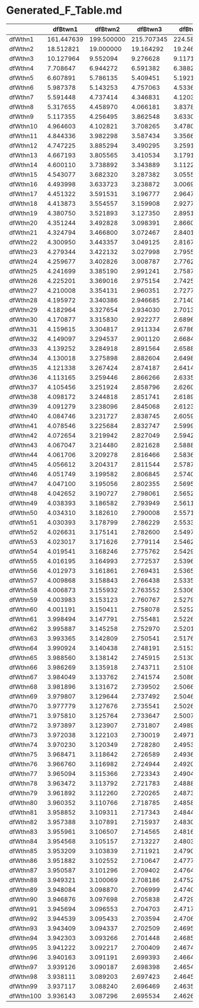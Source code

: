 # Generated_F_Table.md

|  | dfBtwn1 | dfBtwn2 | dfBtwn3 | dfBtwn4 | dfBtwn5 | dfBtwn6 | dfBtwn7 | dfBtwn8 | dfBtwn9 | dfBtwn10 | dfBtwn11 | dfBtwn12 | dfBtwn13 | dfBtwn14 | dfBtwn15 |
| --- | --- | --- | --- | --- | --- | --- | --- | --- | --- | --- | --- | --- | --- | --- | --- |
| dfWthn1 | 161.447639 | 199.500000 | 215.707345 | 224.583241 | 230.161878 | 233.986000 | 236.768400 | 238.882695 | 240.543255 | 241.881747 | 242.983458 | 243.906038 | 244.689847 | 245.363977 | 245.949926 |
| dfWthn2 | 18.512821 | 19.000000 | 19.164292 | 19.246794 | 19.296410 | 19.329534 | 19.353218 | 19.370993 | 19.384826 | 19.395897 | 19.404958 | 19.412511 | 19.418904 | 19.424384 | 19.429135 |
| dfWthn3 | 10.127964 | 9.552094 | 9.276628 | 9.117182 | 9.013455 | 8.940645 | 8.886743 | 8.845238 | 8.812300 | 8.785525 | 8.763333 | 8.744641 | 8.728681 | 8.714896 | 8.702870 |
| dfWthn4 | 7.708647 | 6.944272 | 6.591382 | 6.388233 | 6.256057 | 6.163132 | 6.094211 | 6.041044 | 5.998779 | 5.964371 | 5.935813 | 5.911729 | 5.891144 | 5.873346 | 5.857805 |
| dfWthn5 | 6.607891 | 5.786135 | 5.409451 | 5.192168 | 5.050329 | 4.950288 | 4.875872 | 4.818320 | 4.772466 | 4.735063 | 4.703967 | 4.677704 | 4.655225 | 4.635768 | 4.618759 |
| dfWthn6 | 5.987378 | 5.143253 | 4.757063 | 4.533677 | 4.387374 | 4.283866 | 4.206658 | 4.146804 | 4.099016 | 4.059963 | 4.027442 | 3.999935 | 3.976363 | 3.955934 | 3.938058 |
| dfWthn7 | 5.591448 | 4.737414 | 4.346831 | 4.120312 | 3.971523 | 3.865969 | 3.787044 | 3.725725 | 3.676675 | 3.636523 | 3.603037 | 3.574676 | 3.550343 | 3.529231 | 3.510740 |
| dfWthn8 | 5.317655 | 4.458970 | 4.066181 | 3.837853 | 3.687499 | 3.580580 | 3.500464 | 3.438101 | 3.388130 | 3.347163 | 3.312951 | 3.283939 | 3.259019 | 3.237378 | 3.218406 |
| dfWthn9 | 5.117355 | 4.256495 | 3.862548 | 3.633089 | 3.481659 | 3.373754 | 3.292746 | 3.229583 | 3.178893 | 3.137280 | 3.102485 | 3.072947 | 3.047549 | 3.025473 | 3.006102 |
| dfWthn10 | 4.964603 | 4.102821 | 3.708265 | 3.478050 | 3.325835 | 3.217175 | 3.135465 | 3.071658 | 3.020383 | 2.978237 | 2.942957 | 2.912977 | 2.887175 | 2.864728 | 2.845017 |
| dfWthn11 | 4.844336 | 3.982298 | 3.587434 | 3.356690 | 3.203874 | 3.094613 | 3.012330 | 2.947990 | 2.896223 | 2.853625 | 2.817930 | 2.787569 | 2.761417 | 2.738648 | 2.718640 |
| dfWthn12 | 4.747225 | 3.885294 | 3.490295 | 3.259167 | 3.105875 | 2.996120 | 2.913358 | 2.848565 | 2.796375 | 2.753387 | 2.717331 | 2.686637 | 2.660177 | 2.637124 | 2.616851 |
| dfWthn13 | 4.667193 | 3.805565 | 3.410534 | 3.179117 | 3.025438 | 2.915269 | 2.832098 | 2.766913 | 2.714356 | 2.671024 | 2.634650 | 2.603661 | 2.576927 | 2.553619 | 2.533110 |
| dfWthn14 | 4.600110 | 3.738892 | 3.343889 | 3.112250 | 2.958249 | 2.847726 | 2.764199 | 2.698672 | 2.645791 | 2.602155 | 2.565497 | 2.534243 | 2.507263 | 2.483726 | 2.463003 |
| dfWthn15 | 4.543077 | 3.682320 | 3.287382 | 3.055568 | 2.901295 | 2.790465 | 2.706627 | 2.640797 | 2.587626 | 2.543719 | 2.506806 | 2.475313 | 2.448110 | 2.424364 | 2.403447 |
| dfWthn16 | 4.493998 | 3.633723 | 3.238872 | 3.006917 | 2.852409 | 2.741311 | 2.657197 | 2.591096 | 2.537667 | 2.493513 | 2.456369 | 2.424660 | 2.397254 | 2.373318 | 2.352223 |
| dfWthn17 | 4.451322 | 3.591531 | 3.196777 | 2.964708 | 2.809996 | 2.698660 | 2.614299 | 2.547955 | 2.494291 | 2.449916 | 2.412561 | 2.380654 | 2.353063 | 2.328952 | 2.307693 |
| dfWthn18 | 4.413873 | 3.554557 | 3.159908 | 2.927744 | 2.772853 | 2.661305 | 2.576722 | 2.510158 | 2.456281 | 2.411702 | 2.374156 | 2.342067 | 2.314304 | 2.290033 | 2.268622 |
| dfWthn19 | 4.380750 | 3.521893 | 3.127350 | 2.895107 | 2.740058 | 2.628318 | 2.543534 | 2.476770 | 2.422699 | 2.377934 | 2.340210 | 2.307954 | 2.280034 | 2.255614 | 2.234063 |
| dfWthn20 | 4.351244 | 3.492828 | 3.098391 | 2.866081 | 2.710890 | 2.598978 | 2.514011 | 2.447064 | 2.392814 | 2.347878 | 2.309991 | 2.277581 | 2.249514 | 2.224956 | 2.203274 |
| dfWthn21 | 4.324794 | 3.466800 | 3.072467 | 2.840100 | 2.684781 | 2.572712 | 2.487578 | 2.420462 | 2.366048 | 2.320953 | 2.282916 | 2.250362 | 2.222160 | 2.197473 | 2.175670 |
| dfWthn22 | 4.300950 | 3.443357 | 3.049125 | 2.816708 | 2.661274 | 2.549061 | 2.463774 | 2.396503 | 2.341937 | 2.296696 | 2.258518 | 2.225831 | 2.197502 | 2.172695 | 2.150778 |
| dfWthn23 | 4.279344 | 3.422132 | 3.027998 | 2.795539 | 2.639999 | 2.527655 | 2.442226 | 2.374812 | 2.320105 | 2.274728 | 2.236419 | 2.203607 | 2.175160 | 2.150240 | 2.128217 |
| dfWthn24 | 4.259677 | 3.402826 | 3.008787 | 2.776289 | 2.620654 | 2.508189 | 2.422629 | 2.355081 | 2.300244 | 2.254739 | 2.216309 | 2.183380 | 2.154822 | 2.129797 | 2.107673 |
| dfWthn25 | 4.241699 | 3.385190 | 2.991241 | 2.758710 | 2.602987 | 2.490410 | 2.404728 | 2.337057 | 2.282097 | 2.236474 | 2.197929 | 2.164891 | 2.136229 | 2.111105 | 2.088887 |
| dfWthn26 | 4.225201 | 3.369016 | 2.975154 | 2.742594 | 2.586790 | 2.474109 | 2.388314 | 2.320527 | 2.265453 | 2.219718 | 2.181067 | 2.147926 | 2.119166 | 2.093949 | 2.071642 |
| dfWthn27 | 4.210008 | 3.354131 | 2.960351 | 2.727765 | 2.571886 | 2.459108 | 2.373208 | 2.305313 | 2.250131 | 2.204292 | 2.165540 | 2.132303 | 2.103450 | 2.078145 | 2.055755 |
| dfWthn28 | 4.195972 | 3.340386 | 2.946685 | 2.714076 | 2.558128 | 2.445259 | 2.359260 | 2.291264 | 2.235982 | 2.190044 | 2.151197 | 2.117869 | 2.088929 | 2.063541 | 2.041071 |
| dfWthn29 | 4.182964 | 3.327654 | 2.934030 | 2.701399 | 2.545386 | 2.432434 | 2.346342 | 2.278251 | 2.222874 | 2.176844 | 2.137908 | 2.104493 | 2.075471 | 2.050004 | 2.027458 |
| dfWthn30 | 4.170877 | 3.315830 | 2.922277 | 2.689628 | 2.533555 | 2.420523 | 2.334344 | 2.266163 | 2.210697 | 2.164580 | 2.125559 | 2.092063 | 2.062963 | 2.037420 | 2.014804 |
| dfWthn31 | 4.159615 | 3.304817 | 2.911334 | 2.678667 | 2.522538 | 2.409432 | 2.323171 | 2.254906 | 2.199355 | 2.153156 | 2.114054 | 2.080482 | 2.051307 | 2.025694 | 2.003009 |
| dfWthn32 | 4.149097 | 3.294537 | 2.901120 | 2.668437 | 2.512255 | 2.399080 | 2.312741 | 2.244396 | 2.188766 | 2.142488 | 2.103311 | 2.069665 | 2.040419 | 2.014739 | 1.991990 |
| dfWthn33 | 4.139252 | 3.284918 | 2.891564 | 2.658867 | 2.502635 | 2.389394 | 2.302982 | 2.234562 | 2.178856 | 2.132504 | 2.093254 | 2.059539 | 2.030227 | 2.004482 | 1.981671 |
| dfWthn34 | 4.130018 | 3.275898 | 2.882604 | 2.649894 | 2.493616 | 2.380313 | 2.293832 | 2.225340 | 2.169562 | 2.123140 | 2.083822 | 2.050040 | 2.020664 | 1.994858 | 1.971988 |
| dfWthn35 | 4.121338 | 3.267424 | 2.874187 | 2.641465 | 2.485143 | 2.371781 | 2.285235 | 2.216675 | 2.160829 | 2.114340 | 2.074956 | 2.041111 | 2.011674 | 1.985810 | 1.962884 |
| dfWthn36 | 4.113165 | 3.259446 | 2.866266 | 2.633532 | 2.477169 | 2.363751 | 2.277143 | 2.208518 | 2.152607 | 2.106054 | 2.066608 | 2.032703 | 2.003208 | 1.977288 | 1.954308 |
| dfWthn37 | 4.105456 | 3.251924 | 2.858796 | 2.626052 | 2.469650 | 2.356179 | 2.269512 | 2.200826 | 2.144853 | 2.098239 | 2.058734 | 2.024771 | 1.995221 | 1.969247 | 1.946216 |
| dfWthn38 | 4.098172 | 3.244818 | 2.851741 | 2.618988 | 2.462548 | 2.349027 | 2.262304 | 2.193559 | 2.137528 | 2.090856 | 2.051294 | 2.017276 | 1.987673 | 1.961648 | 1.938568 |
| dfWthn39 | 4.091279 | 3.238096 | 2.845068 | 2.612306 | 2.455831 | 2.342262 | 2.255485 | 2.186685 | 2.130597 | 2.083869 | 2.044253 | 2.010183 | 1.980528 | 1.954454 | 1.931327 |
| dfWthn40 | 4.084746 | 3.231727 | 2.838745 | 2.605975 | 2.449466 | 2.335852 | 2.249024 | 2.180170 | 2.124029 | 2.077248 | 2.037580 | 2.003459 | 1.973756 | 1.947635 | 1.924463 |
| dfWthn41 | 4.078546 | 3.225684 | 2.832747 | 2.599969 | 2.443429 | 2.329771 | 2.242894 | 2.173989 | 2.117797 | 2.070965 | 2.031247 | 1.997078 | 1.967328 | 1.941162 | 1.917946 |
| dfWthn42 | 4.072654 | 3.219942 | 2.827049 | 2.594263 | 2.437693 | 2.323994 | 2.237070 | 2.168117 | 2.111875 | 2.064994 | 2.025229 | 1.991013 | 1.961218 | 1.935009 | 1.911751 |
| dfWthn43 | 4.067047 | 3.214480 | 2.821628 | 2.588836 | 2.432236 | 2.318498 | 2.231530 | 2.162530 | 2.106241 | 2.059313 | 2.019502 | 1.985242 | 1.955404 | 1.929153 | 1.905855 |
| dfWthn44 | 4.061706 | 3.209278 | 2.816466 | 2.583667 | 2.427040 | 2.313264 | 2.226253 | 2.157208 | 2.100873 | 2.053901 | 2.014046 | 1.979743 | 1.949864 | 1.923572 | 1.900236 |
| dfWthn45 | 4.056612 | 3.204317 | 2.811544 | 2.578739 | 2.422085 | 2.308273 | 2.221221 | 2.152133 | 2.095755 | 2.048739 | 2.008842 | 1.974498 | 1.944579 | 1.918249 | 1.894875 |
| dfWthn46 | 4.051749 | 3.199582 | 2.806845 | 2.574035 | 2.417356 | 2.303509 | 2.216417 | 2.147288 | 2.090868 | 2.043811 | 2.003873 | 1.969490 | 1.939532 | 1.913164 | 1.889755 |
| dfWthn47 | 4.047100 | 3.195056 | 2.802355 | 2.569540 | 2.412837 | 2.298956 | 2.211827 | 2.142658 | 2.086198 | 2.039101 | 1.999124 | 1.964702 | 1.934707 | 1.908304 | 1.884859 |
| dfWthn48 | 4.042652 | 3.190727 | 2.798061 | 2.565241 | 2.408514 | 2.294601 | 2.207436 | 2.138229 | 2.081730 | 2.034595 | 1.994580 | 1.960121 | 1.930090 | 1.903653 | 1.880175 |
| dfWthn49 | 4.038393 | 3.186582 | 2.793949 | 2.561124 | 2.404375 | 2.290432 | 2.203232 | 2.133988 | 2.077452 | 2.030279 | 1.990228 | 1.955734 | 1.925668 | 1.899197 | 1.875687 |
| dfWthn50 | 4.034310 | 3.182610 | 2.790008 | 2.557179 | 2.400409 | 2.286436 | 2.199202 | 2.129923 | 2.073351 | 2.026143 | 1.986056 | 1.951528 | 1.921429 | 1.894926 | 1.871384 |
| dfWthn51 | 4.030393 | 3.178799 | 2.786229 | 2.553395 | 2.396605 | 2.282603 | 2.195337 | 2.126023 | 2.069417 | 2.022175 | 1.982054 | 1.947492 | 1.917361 | 1.890827 | 1.867255 |
| dfWthn52 | 4.026631 | 3.175141 | 2.782600 | 2.549763 | 2.392953 | 2.278923 | 2.191626 | 2.122280 | 2.065640 | 2.018364 | 1.978211 | 1.943617 | 1.913455 | 1.886890 | 1.863289 |
| dfWthn53 | 4.023017 | 3.171626 | 2.779114 | 2.546273 | 2.389444 | 2.275388 | 2.188061 | 2.118682 | 2.062011 | 2.014702 | 1.974518 | 1.939893 | 1.909701 | 1.883106 | 1.859477 |
| dfWthn54 | 4.019541 | 3.168246 | 2.775762 | 2.542918 | 2.386070 | 2.271989 | 2.184632 | 2.115223 | 2.058520 | 2.011181 | 1.970965 | 1.936311 | 1.906089 | 1.879467 | 1.855810 |
| dfWthn55 | 4.016195 | 3.164993 | 2.772537 | 2.539689 | 2.382823 | 2.268717 | 2.181333 | 2.111894 | 2.055161 | 2.007792 | 1.967547 | 1.932863 | 1.902613 | 1.875963 | 1.852280 |
| dfWthn56 | 4.012973 | 3.161861 | 2.769431 | 2.536579 | 2.379697 | 2.265567 | 2.178156 | 2.108688 | 2.051926 | 2.004528 | 1.964254 | 1.929542 | 1.899265 | 1.872588 | 1.848879 |
| dfWthn57 | 4.009868 | 3.158843 | 2.766438 | 2.533583 | 2.376684 | 2.262532 | 2.175094 | 2.105599 | 2.048808 | 2.001382 | 1.961080 | 1.926341 | 1.896037 | 1.869335 | 1.845601 |
| dfWthn58 | 4.006873 | 3.155932 | 2.763552 | 2.530694 | 2.373780 | 2.259605 | 2.172141 | 2.102620 | 2.045801 | 1.998348 | 1.958019 | 1.923253 | 1.892924 | 1.866197 | 1.842438 |
| dfWthn59 | 4.003983 | 3.153123 | 2.760767 | 2.527907 | 2.370977 | 2.256780 | 2.169292 | 2.099744 | 2.042900 | 1.995419 | 1.955065 | 1.920274 | 1.889919 | 1.863168 | 1.839386 |
| dfWthn60 | 4.001191 | 3.150411 | 2.758078 | 2.525215 | 2.368270 | 2.254053 | 2.166541 | 2.096968 | 2.040098 | 1.992592 | 1.952212 | 1.917396 | 1.887018 | 1.860242 | 1.836437 |
| dfWthn61 | 3.998494 | 3.147791 | 2.755481 | 2.522615 | 2.365656 | 2.251418 | 2.163883 | 2.094286 | 2.037391 | 1.989860 | 1.949455 | 1.914615 | 1.884213 | 1.857415 | 1.833588 |
| dfWthn62 | 3.995887 | 3.145258 | 2.752970 | 2.520101 | 2.363128 | 2.248871 | 2.161314 | 2.091693 | 2.034774 | 1.987219 | 1.946790 | 1.911926 | 1.881502 | 1.854681 | 1.830832 |
| dfWthn63 | 3.993365 | 3.142809 | 2.750541 | 2.517670 | 2.360684 | 2.246408 | 2.158829 | 2.089185 | 2.032242 | 1.984664 | 1.944212 | 1.909325 | 1.878878 | 1.852036 | 1.828167 |
| dfWthn64 | 3.990924 | 3.140438 | 2.748191 | 2.515318 | 2.358318 | 2.244024 | 2.156424 | 2.086758 | 2.029792 | 1.982191 | 1.941716 | 1.906808 | 1.876339 | 1.849476 | 1.825586 |
| dfWthn65 | 3.988560 | 3.138142 | 2.745915 | 2.513040 | 2.356028 | 2.241716 | 2.154095 | 2.084407 | 2.027419 | 1.979796 | 1.939300 | 1.904370 | 1.873880 | 1.846996 | 1.823086 |
| dfWthn66 | 3.986269 | 3.135918 | 2.743711 | 2.510833 | 2.353809 | 2.239480 | 2.151839 | 2.082130 | 2.025121 | 1.977476 | 1.936958 | 1.902007 | 1.871497 | 1.844593 | 1.820664 |
| dfWthn67 | 3.984049 | 3.133762 | 2.741574 | 2.508695 | 2.351658 | 2.237312 | 2.149653 | 2.079923 | 2.022893 | 1.975227 | 1.934688 | 1.899717 | 1.869187 | 1.842264 | 1.818315 |
| dfWthn68 | 3.981896 | 3.131672 | 2.739502 | 2.506621 | 2.349573 | 2.235210 | 2.147532 | 2.077783 | 2.020732 | 1.973045 | 1.932487 | 1.897496 | 1.866946 | 1.840004 | 1.816037 |
| dfWthn69 | 3.979807 | 3.129644 | 2.737492 | 2.504609 | 2.347550 | 2.233171 | 2.145475 | 2.075706 | 2.018636 | 1.970929 | 1.930351 | 1.895340 | 1.864772 | 1.837812 | 1.813827 |
| dfWthn70 | 3.977779 | 3.127676 | 2.735541 | 2.502656 | 2.345586 | 2.231192 | 2.143478 | 2.073690 | 2.016601 | 1.968875 | 1.928278 | 1.893248 | 1.862661 | 1.835683 | 1.811681 |
| dfWthn71 | 3.975810 | 3.125764 | 2.733647 | 2.500760 | 2.343680 | 2.229271 | 2.141539 | 2.071733 | 2.014625 | 1.966880 | 1.926264 | 1.891216 | 1.860612 | 1.833616 | 1.809596 |
| dfWthn72 | 3.973897 | 3.123907 | 2.731807 | 2.498919 | 2.341828 | 2.227404 | 2.139656 | 2.069832 | 2.012705 | 1.964942 | 1.924308 | 1.889242 | 1.858620 | 1.831607 | 1.807571 |
| dfWthn73 | 3.972038 | 3.122103 | 2.730019 | 2.497129 | 2.340028 | 2.225590 | 2.137825 | 2.067984 | 2.010839 | 1.963058 | 1.922406 | 1.887323 | 1.856684 | 1.829654 | 1.805602 |
| dfWthn74 | 3.970230 | 3.120349 | 2.728280 | 2.495388 | 2.338278 | 2.223826 | 2.136045 | 2.066187 | 2.009025 | 1.961227 | 1.920557 | 1.885457 | 1.854801 | 1.827755 | 1.803687 |
| dfWthn75 | 3.968471 | 3.118642 | 2.726589 | 2.493696 | 2.336576 | 2.222110 | 2.134314 | 2.064439 | 2.007260 | 1.959445 | 1.918759 | 1.883642 | 1.852970 | 1.825908 | 1.801825 |
| dfWthn76 | 3.966760 | 3.116982 | 2.724944 | 2.492049 | 2.334920 | 2.220441 | 2.132630 | 2.062739 | 2.005543 | 1.957711 | 1.917009 | 1.881876 | 1.851188 | 1.824111 | 1.800012 |
| dfWthn77 | 3.965094 | 3.115366 | 2.723343 | 2.490447 | 2.333308 | 2.218817 | 2.130990 | 2.061084 | 2.003872 | 1.956024 | 1.915305 | 1.880157 | 1.849453 | 1.822361 | 1.798247 |
| dfWthn78 | 3.963472 | 3.113792 | 2.721783 | 2.488886 | 2.331739 | 2.217235 | 2.129394 | 2.059472 | 2.002245 | 1.954381 | 1.913646 | 1.878482 | 1.847763 | 1.820656 | 1.796528 |
| dfWthn79 | 3.961892 | 3.112260 | 2.720265 | 2.487366 | 2.330210 | 2.215694 | 2.127839 | 2.057902 | 2.000659 | 1.952780 | 1.912030 | 1.876851 | 1.846117 | 1.818996 | 1.794854 |
| dfWthn80 | 3.960352 | 3.110766 | 2.718785 | 2.485885 | 2.328721 | 2.214193 | 2.126324 | 2.056373 | 1.999115 | 1.951220 | 1.910456 | 1.875262 | 1.844513 | 1.817378 | 1.793222 |
| dfWthn81 | 3.958852 | 3.109311 | 2.717343 | 2.484441 | 2.327269 | 2.212730 | 2.124848 | 2.054882 | 1.997609 | 1.949700 | 1.908921 | 1.873712 | 1.842950 | 1.815800 | 1.791631 |
| dfWthn82 | 3.957388 | 3.107891 | 2.715937 | 2.483034 | 2.325854 | 2.211303 | 2.123408 | 2.053428 | 1.996141 | 1.948217 | 1.907424 | 1.872201 | 1.841425 | 1.814262 | 1.790079 |
| dfWthn83 | 3.955961 | 3.106507 | 2.714565 | 2.481661 | 2.324473 | 2.209911 | 2.122004 | 2.052010 | 1.994709 | 1.946771 | 1.905964 | 1.870727 | 1.839938 | 1.812761 | 1.788566 |
| dfWthn84 | 3.954568 | 3.105157 | 2.713227 | 2.480322 | 2.323126 | 2.208554 | 2.120633 | 2.050627 | 1.993312 | 1.945361 | 1.904539 | 1.869289 | 1.838486 | 1.811297 | 1.787089 |
| dfWthn85 | 3.953209 | 3.103839 | 2.711921 | 2.479015 | 2.321812 | 2.207229 | 2.119296 | 2.049276 | 1.991949 | 1.943984 | 1.903149 | 1.867886 | 1.837070 | 1.809868 | 1.785647 |
| dfWthn86 | 3.951882 | 3.102552 | 2.710647 | 2.477740 | 2.320529 | 2.205936 | 2.117991 | 2.047958 | 1.990617 | 1.942639 | 1.901791 | 1.866515 | 1.835687 | 1.808472 | 1.784240 |
| dfWthn87 | 3.950587 | 3.101296 | 2.709402 | 2.476494 | 2.319277 | 2.204673 | 2.116717 | 2.046671 | 1.989318 | 1.941327 | 1.900466 | 1.865177 | 1.834336 | 1.807110 | 1.782865 |
| dfWthn88 | 3.949321 | 3.100069 | 2.708186 | 2.475277 | 2.318053 | 2.203439 | 2.115472 | 2.045414 | 1.988048 | 1.940044 | 1.899171 | 1.863870 | 1.833017 | 1.805778 | 1.781522 |
| dfWthn89 | 3.948084 | 3.098870 | 2.706999 | 2.474089 | 2.316858 | 2.202234 | 2.114255 | 2.044186 | 1.986807 | 1.938791 | 1.897906 | 1.862593 | 1.831728 | 1.804477 | 1.780210 |
| dfWthn90 | 3.946876 | 3.097698 | 2.705838 | 2.472927 | 2.315689 | 2.201056 | 2.113067 | 2.042986 | 1.985595 | 1.937567 | 1.896669 | 1.861344 | 1.830467 | 1.803206 | 1.778927 |
| dfWthn91 | 3.945694 | 3.096553 | 2.704703 | 2.471791 | 2.314547 | 2.199905 | 2.111905 | 2.041812 | 1.984410 | 1.936370 | 1.895460 | 1.860124 | 1.829236 | 1.801963 | 1.777673 |
| dfWthn92 | 3.944539 | 3.095433 | 2.703594 | 2.470681 | 2.313431 | 2.198779 | 2.110769 | 2.040665 | 1.983251 | 1.935199 | 1.894278 | 1.858930 | 1.828031 | 1.800747 | 1.776447 |
| dfWthn93 | 3.943409 | 3.094337 | 2.702509 | 2.469595 | 2.312339 | 2.197679 | 2.109657 | 2.039543 | 1.982117 | 1.934054 | 1.893122 | 1.857763 | 1.826852 | 1.799558 | 1.775247 |
| dfWthn94 | 3.942303 | 3.093266 | 2.701448 | 2.468533 | 2.311270 | 2.196602 | 2.108570 | 2.038445 | 1.981008 | 1.932934 | 1.891991 | 1.856621 | 1.825699 | 1.798394 | 1.774073 |
| dfWthn95 | 3.941222 | 3.092217 | 2.700409 | 2.467494 | 2.310225 | 2.195548 | 2.107506 | 2.037370 | 1.979923 | 1.931838 | 1.890884 | 1.855503 | 1.824571 | 1.797256 | 1.772924 |
| dfWthn96 | 3.940163 | 3.091191 | 2.699393 | 2.466476 | 2.309202 | 2.194516 | 2.106465 | 2.036319 | 1.978861 | 1.930765 | 1.889800 | 1.854409 | 1.823467 | 1.796141 | 1.771800 |
| dfWthn97 | 3.939126 | 3.090187 | 2.698398 | 2.465480 | 2.308200 | 2.193506 | 2.105446 | 2.035290 | 1.977821 | 1.929715 | 1.888740 | 1.853338 | 1.822386 | 1.795050 | 1.770699 |
| dfWthn98 | 3.938111 | 3.089203 | 2.697423 | 2.464505 | 2.307220 | 2.192518 | 2.104448 | 2.034282 | 1.976803 | 1.928687 | 1.887701 | 1.852289 | 1.821327 | 1.793981 | 1.769621 |
| dfWthn99 | 3.937117 | 3.088240 | 2.696469 | 2.463550 | 2.306259 | 2.191549 | 2.103471 | 2.033295 | 1.975806 | 1.927679 | 1.886684 | 1.851262 | 1.820290 | 1.792935 | 1.768565 |
| dfWthn100 | 3.936143 | 3.087296 | 2.695534 | 2.462615 | 2.305318 | 2.190601 | 2.102513 | 2.032328 | 1.974829 | 1.926692 | 1.885687 | 1.850255 | 1.819274 | 1.791909 | 1.767530 |

